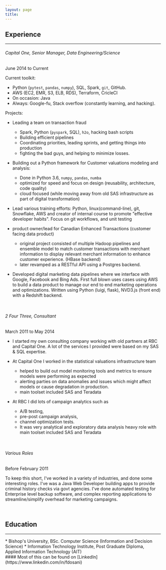 ```yaml
---
layout: page
title:
---
```


## Experience
<hr>

###### Capital One, Senior Manager, Data Engineering/Science
June 2014 to Current

Current toolkit:

- Python (`pytest`, `pandas`, `numpy`), SQL, Spark, `git`, GitHub.
- AWS (EC2, EMR, S3, ELB, RDS), Terraform, CricleCI
- On occasion: Java
- Always: Google-fu, Stack overflow (constantly learning, and hacking).

Projects:

- Leading a team on transaction fraud
  - Spark, Python (`pyspark`, SQL), `h2o`, hacking bash scripts
  - Building efficient pipelines
  - Coordinating priorities, leading sprints, and getting things into production
  - fighting the bad guys, and helping to minimize losses.

- Building out a Python framework for Customer valuations modeling and analysis:
  - Done in Python 3.6, `numpy`, `pandas`, `numba`
  - optimized for speed and focus on design (reusability, architecture, code quality)
  - cloud focused (while moving away from old SAS infrastructure as part of
    digital transformation)

- Lead various training efforts: Python, linux(command-line), git, Snowflake,
  AWS and creator of internal course to promote "effective developer habits".
  Focus on git workflows, and unit testing

- product owner/lead for Canadian Enhanced Transactions (customer facing data
  product)
  - original project consisted of multiple Hadoop pipelines and ensemble model
    to match customer transactions with merchant information to display
    relevant merchant information to enhance customer experience. (HBase backend)
  - later revamped as a RESTful API using a Postgres backend.

- Developed digital marketing data pipelines where we interface with Google,
  Facebook and Bing Ads. First full blown uses cases using AWS to build a data
  product to manage our end to end marketing operations and optimizations.
  Written using Python (luigi, flask), NVD3.js (front end) with a Redshift backend.



<br/>

###### 2 Four Three, Consultant
March 2011 to May 2014

- I started my own consulting company working with old partners at RBC and
  Capital One. A lot of the services I provided were based on my SAS & SQL
  expertise.

- At Capital One I worked in the statistical valuations infrastructure team
  - helped to build out model monitoring tools and metrics to ensure models were performing
    as expected
  - alerting parties on data anomalies and issues which might affect
    models or cause degradation in production.
  - main toolset included SAS and Teradata

- At RBC I did lots of campaign analytics such as
  - A/B testing,
  - pre-post campaign analysis,
  - channel optimization tests.
  - It was very analytical and exploratory data analysis heavy role with main
    toolset included SAS and Teradata



<br/>

###### Various Roles
Before February 2011

To keep this short, I've worked in a variety of industries, and done some
interesting roles. I've was a Java Web Developer building apps to provide
criminal history checks via govt agencies. I've done automated testing for
Enterprise level backup software, and complex reporting applications to
streamline/simplify overhead for marketing campaigns.

<br/>


## Education
<hr>
* Bishop's University, BSc. Computer Science (Information and Decision Science)
* Information Technology Institute, Post Graduate Diploma, Applied Information Technology (AIT)


<br/>
#### Most of this can be found on [LinkedIn](https://www.linkedin.com/in/fdosani)
